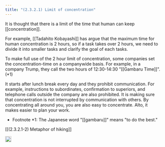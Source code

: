 ```yaml
---
title: "(2.3.2.1) Limit of concentration"
---
```


It is thought that there is a limit of the time that human can keep [[concentration]].

For example, [[Tadahito Kobayashi]] has argue that the maximum time for human concentration is 2 hours, so if a task takes over 2 hours, we need to divide it into smaller tasks and clarify the goal of each tasks.

To make full use of the 2 hour limit of concentration, some companies set the concentration-time on a companywide basis. For example, in a company Trump, they call the two hours of 12:30-14:30 "[[Gambaru Time]]". (*1)

It starts after lunch break every day and they prohibit communication. For example, instructions to subordinates, confirmation to superiors, and telephone calls outside the company are also prohibited. It is making sure that concentration is not interrupted by communication with others. By concentrating all around you, you are also easy to concentrate. Alto, it makes easier to plan your work.


- Footnote *1: The Japanese word "[[gambaru]]" means "to do the best."

[[(2.3.2.1-2) Metaphor of hiking]]

<img src='https://scrapbox.io/api/pages/nishio-en/en/icon' alt='en.icon' height="19.5"/>